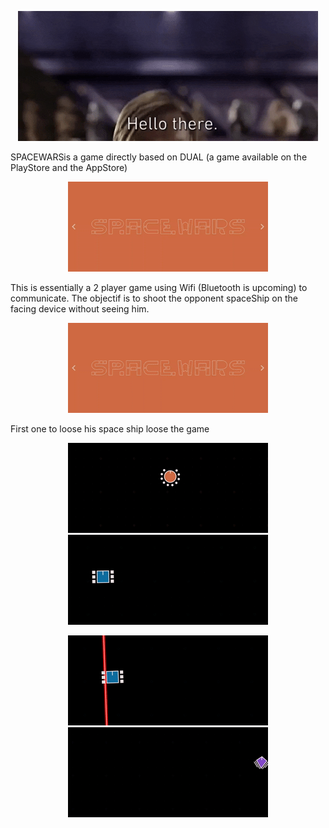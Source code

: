 <p align="center">
    <img src="https://github.com/ValentinKDev/spaceshooter/blob/master/.gitRes/hello_there.gif">
</p>

SPACEWARSis a game directly based on DUAL (a game available on the PlayStore and the AppStore)

<p align="center">
    <img src="https://github.com/ValentinKDev/spaceshooter/blob/master/.gitRes/menus_aboutus.gif">
</p>

This is essentially a 2 player game using Wifi (Bluetooth is upcoming) to communicate.
The objectif is to shoot the opponent spaceShip on the facing device without seeing him.
<p align="center">
    <img src="https://github.com/ValentinKDev/spaceshooter/blob/master/.gitRes/aToZ.gif">
</p>
First one to loose his space ship loose the game
<p align="center">
    <img src="https://github.com/ValentinKDev/spaceshooter/blob/master/.gitRes/scene1.gif">
    <img src="https://github.com/ValentinKDev/spaceshooter/blob/master/.gitRes/scene2.gif">
</p>

<p align="center">
    <img src="https://github.com/ValentinKDev/spaceshooter/blob/master/.gitRes/scene4.gif">
    <img src="https://github.com/ValentinKDev/spaceshooter/blob/master/.gitRes/scene3.gif">
</p>


